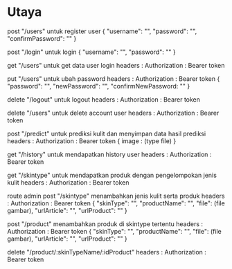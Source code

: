 # Utaya
post "/users" untuk register user
{
    "username": "",
    "password": "",
    "confirmPassword": ""
}

post "/login" untuk login
{
    "username": "",
    "password": ""
}

get "/users" untuk get data user login
headers : 
Authorization : Bearer token


put "/users" untuk ubah password
headers : 
Authorization : Bearer token
{
    "password": "",
    "newPassword": "",
    "confirmNewPassword: ""
}

delete "/logout" untuk logout
headers : 
Authorization : Bearer token

delete "/users" untuk delete account user
headers : 
Authorization : Bearer token

post "/predict" untuk prediksi kulit dan menyimpan data hasil prediksi
headers : 
Authorization : Bearer token
{
    image : (type file)
}

get "/history" untuk mendapatkan history user
headers : 
Authorization : Bearer token

get "/skintype" untuk mendapatkan produk dengan pengelompokan jenis kulit
headers : 
Authorization : Bearer token

route admin
post "/skintype" menambahkan jenis kulit serta produk
headers : 
Authorization : Bearer token
{
    "skinType": "",
    "productName": "",
    "file": (file gambar),
    "urlArticle": "",
    "urlProduct": ""
}

post "/product" menambahkan produk di skintype tertentu
headers : 
Authorization : Bearer token
{
    "skinType": "",
    "productName": "",
    "file": (file gambar),
    "urlArticle": "",
    "urlProduct": ""
}

delete "/product/:skinTypeName/:idProduct"
headers : 
Authorization : Bearer token